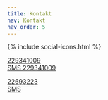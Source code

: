 ```yaml
---
title: Kontakt
nav: Kontakt
nav_order: 5
---
```



{% include social-icons.html %}


<a href="tel:+45229341009">229341009</a><br/>
<a href="sms:+45229341009&body=test">SMS 229341009</a>

<a href="tel:+4522693223">22693223</a><br/>
<a href="sms:+4522699323&body=test">SMS</a>

<!-- ### include icon.html using bootstrap-icons.svg
{% include icon.html icon="youtube" label="You Tube" %}
{% include icon.html icon="facebook" label="Facebook" %} -->